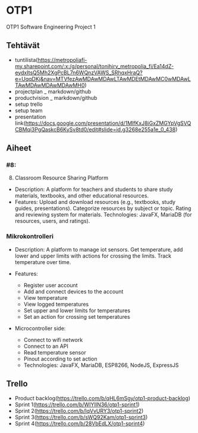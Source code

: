 # OTP1
OTP1 Software Engineering Project 1


## Tehtävät

- tuntilista(https://metropoliafi-my.sharepoint.com/:x:/g/personal/tonihirv_metropolia_fi/Ea14dZ-eydxItsQ5Mh2XgPcBL7n6WQnzVAWS_SRhqxHraQ?e=UqqDKj&nav=MTVfezAwMDAwMDAwLTAwMDEtMDAwMC0wMDAwLTAwMDAwMDAwMDAwMH0)
- projectplan _ markdown/github
- productvision _ markdown/github
- setup trello
- setup team
- presentation link(https://docs.google.com/presentation/d/1MlfKxJ8iGxZMGYpVgSVQCBMqi3PgQaskcB6KySv8td0/edit#slide=id.g3268e255a1e_0_438)


## Aiheet

### #8:

8. Classroom Resource Sharing Platform

- Description: A platform for teachers and students to share study materials, textbooks, and other educational resources.
- Features:
    Upload and download resources (e.g., textbooks, study guides, presentations).
    Categorize resources by subject or topic.
    Rating and reviewing system for materials.
    Technologies: JavaFX, MariaDB (for resources, users, and ratings).


### Mikrokontrolleri

- Description: A platform to manage iot sensors. Get temperature, add lower and upper limits with actions for crossing the limits. Track temperature over time.
- Features:
    - Register user account
    - Add and connect devices to the account
    - View temperature
    - View logged temperatures
    - Set upper and lower limits for temperatures
    - Set an action for crossing set temperatures

- Microcontroller side:
    - Connect to wifi network
    - Connect to an API
    - Read temperature sensor
    - Pinout according to set action
    - Technologies: JavaFX, MariaDB, ESP8266, NodeJS, ExpressJS

## Trello

- Product backlog(https://trello.com/b/qHL6mSgy/otp1-product-backlog)
- Sprint 1(https://trello.com/b/WIYIIN36/otp1-sprint1)
- Sprint 2(https://trello.com/b/IqVvURY3/otp1-sprint2)
- Sprint 3(https://trello.com/b/sWQ92Kam/otp1-sprint3)
- Sprint 4(https://trello.com/b/28VbEdLX/otp1-sprint4)

